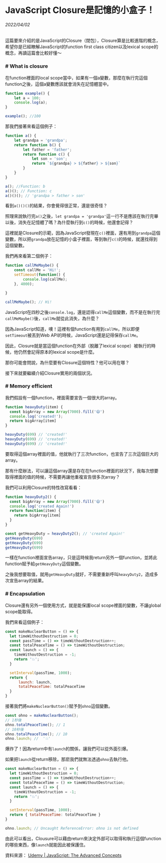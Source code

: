 # JavaScript Closure是記憶的小盒子！

###### 2022/04/02

這篇要來介紹的是JavaScript的Closure（閉包），Closure算是比較進階的概念，希望你是已經瞭解JavaScript的function first class citizen以及lexical scope的概念，再讀這篇會比較好懂～

### \# What is closure

在function裡面的local scope當中，如果有一個a變數，那麼在執行完這個function之後，這個a變數應該就會消失在記憶體當中。

```javascript
function example() {
    let a = 100;
    console.log(a);
}

example(); //100
```

那我們接著來看這個例子：

```javascript
function a() {
    let grandpa = 'grandpa';
    return function b() {
        let father = 'father';
        return function c() {
            let son = 'son';
            return `${grandpa} > ${father} > ${son}`
        }
    }
}

a(); //Function: b
a()(); // Function: c
a()()(); // 'grandpa > father > son'
```
看到```a()()()```的結果，你會覺得很正常，還是很奇怪？

照理來說執行完```a()```之後，```let grandpa = 'grandpa'```這一行不是應該在執行完畢以後，消失在記憶體了嗎？為什麼執行到```c()```的時候，他還會記得？

這裡就是Closure的示範，因為JavaScript發現在```c()```裡面，還有用到```grandpa```這個變數，所以把```grandpa```放在記憶的小盒子裡面，等到執行```c()```的時候，就還找得到這個變數。

我們再來看第二個例子：

```javascript
function callMeMaybe() {
    const callMe = 'Hi!';
    setTimeout(function() {
        console.log(callMe);
    }, 4000);

}

callMeMaybe(); // Hi!
```

JavaScript在四秒之後```console.log```，還是認得```callMe```這個變數，而不是在執行完```callMeMaybe()```後，```callMe```就從此消失，為什麼？

因為JavaScript知道，噢！這裡有個function有用到```callMe```，所以即便```setTimeout```被丟到Web API的時候，JavaScript還是記得保存```callMe```。

因此，Closure就是當這個function在外部（脫離了lexical scope）被執行的時候，他仍然會記得原本的lexical scope是什麼。

那你可能會問說，為什麼要有Closure這個特性？他可以用在哪？

接下來就要繼續介紹Closure實用的兩個狀況。

### \# Memory efficient

我們假設有一個function，裡面需要宣告一個很大的array。

```javascript
function heavyDuty(item) {
  const bigArray = new Array(7000).fill('😄')
  console.log('created!');
  return bigArray[item]
}

heavyDuty(699) // 'created!'
heavyDuty(699) // 'created!'
heavyDuty(699) // 'created!'
```

要取得這個array裡面的值，他就執行了三次function，也宣告了三次這個巨大的array。

那有什麼辦法，可以讓這個array還是存在在function裡面的狀況下，我每次想要取得裡面的值的時候，不需要再讓他重複宣告很多次array？

我們可以利用Closure的特性改寫看看：

```javascript
function heavyDuty2() {
  const bigArray = new Array(7000).fill('😄')
  console.log('created Again!')
  return function(item) {
    return bigArray[item]
  }
}

const getHeavyDuty = heavyDuty2(); // 'created Again!'
getHeavyDuty(699)
getHeavyDuty(699)
getHeavyDuty(699)
```

一樣在function裡面宣告array，只是這時候我return另外一個function，並將此function賦予給```getHeavyDuty```這個變數。

之後我想要取值，就用```getHeavyDuty```就好，不需要重新呼叫```heavyDuty2```，造成多次宣告array的結果。

### \# Encapsulation

Closure還有另外一個使用方式，就是能保護local scope裡面的變數，不讓global scope能取得。

我們來看這個例子：

```javascript
const makeNuclearButton = () => {
  let timeWithoutDestruction = 0;
  const passTime = () => timeWithoutDestruction++;
  const totalPeaceTime = () => timeWithoutDestruction;
  const launch = () => {
    timeWithoutDestruction = -1;
    return '💥';
  }

  setInterval(passTime, 1000);
  return {
      launch: launch,
      totalPeaceTime: totalPeaceTime
  }
}
```

接著我們將```makeNuclearButton()```賦予到```ohno```這個變數。

```javascript
const ohno = makeNuclearButton();
// 1秒後
ohno.totalPeaceTime(); // 1
// 10秒後
ohno.totalPeaceTime(); // 10
ohno.launch; //  '💥'
```

爆炸了！因為return中有```launch```的關係，讓我們可以從外面引爆。

如果把```launch```從return移除，那麽我們就無法透過```ohno```去執行他。

```javascript
const makeNuclearButton = () => {
  let timeWithoutDestruction = 0;
  const passTime = () => timeWithoutDestruction++;
  const totalPeaceTime = () => timeWithoutDestruction;
  const launch = () => {
    timeWithoutDestruction = -1;
    return '💥';
  }

  setInterval(passTime, 1000);
  return { totalPeaceTime: totalPeaceTime }
}

ohno.launch; // Uncaught ReferenceError: ohno is not defined
```

由此可以看出，Clousure可以藉由return來決定外部可以取得和執行這個function的哪些東西，像```launch```就能因此被保護住。

資料來源：
[Udemy | JavaScript: The Advanced Concepts](https://www.udemy.com/course/advanced-javascript-concepts/)


